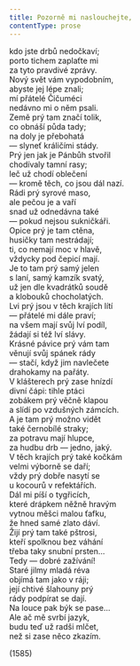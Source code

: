 ```yaml
---
title: Pozorně mi naslouchejte,
contentType: prose
---
```


<section>

kdo jste drbů nedočkaví;  
porto tichem zaplaťte mi  
za tyto pravdivé zprávy.  
Nový svět vám vypodobním,  
abyste jej lépe znali;  
mí přátelé Čičuméci  
nedávno mi o něm psali.  
Země prý tam značí tolik,  
co obnáší půda tady;  
na doly je přebohatá  
— slyneť králičími stády.  
Prý jen jak je Pánbůh stvořil  
chodívaly tamní rasy;  
leč už chodí oblečení  
— kromě těch, co jsou dál nazí.  
Rádi prý syrové maso,  
ale pečou je a vaří  
snad už odnedávna také  
— pokud nejsou sukničkáři.  
Opice prý je tam ctěna,  
husičky tam nestrádají;  
ti, co nemají moc v hlavě,  
vždycky pod čepicí mají.  
Je to tam prý samý jelen  
s laní, samý kamzík svatý,  
už jen dle kvadrátků soudě  
a klobouků chocholatých.  
Lvi prý jsou v těch krajích lítí  
— přátelé mi dále praví;  
na všem mají svůj lví podíl,  
žádají si též lví slávy.  
Krásné pávice prý vám tam  
věnují svůj spánek rády  
— stačí, když jim navlečete  
drahokamy na pařáty.  
V klášterech prý zase hnízdí  
divní čápi: tihle ptáci  
zobákem prý věčně klapou  
a slídí po vzdušných zámcích.  
A je tam prý možno vidět  
také černobílé straky;  
za potravu mají hlupce,  
za hudbu drb — jedno, jaký.  
V těch krajích prý také kočkám  
velmi výborně se daří;  
vždy prý dobře nasytí se  
u kocourů v refektářích.  
Dál mi píší o tygřicích,  
které drápkem něžně hravým  
vytnou měšci malou ťafku,  
že hned samé zlato dáví.  
Žijí prý tam také pštrosi,  
kteří spolknou bez váhání  
třeba taky snubní prsten…  
Tedy — dobré zažívání!  
Staré jilmy mladá réva  
objímá tam jako v ráji;  
její chtivé šlahouny prý  
rády podpírat se dají.  
Na louce pak býk se pase…  
Ale ač mě svrbí jazyk,  
budu teď už radši mlčet,  
než si zase něco zkazím.

(1585)

</section>
